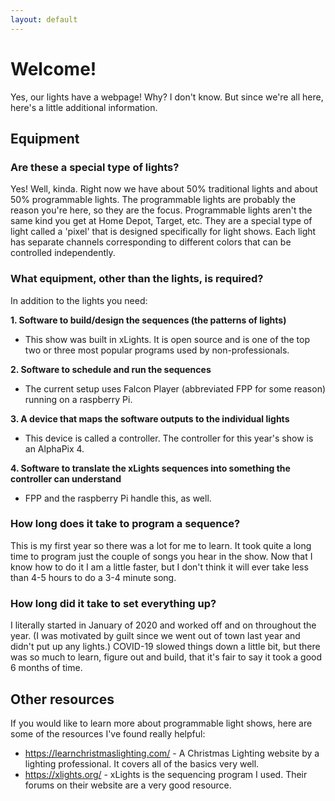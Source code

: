 ```yaml
---
layout: default
---
```


# Welcome!

Yes, our lights have a webpage! Why? I don't know. But since we're all here, here's a little additional information.

## Equipment
### Are these a special type of lights?
Yes! Well, kinda. Right now we have about 50% traditional lights and about 50% programmable lights. The programmable lights are probably the reason you're here, so they are the focus. Programmable lights aren't the same kind you get at Home Depot, Target, etc. They are a special type of light called a 'pixel' that is designed specifically for light shows. Each light has separate channels corresponding to different colors that can be controlled independently.

### What equipment, other than the lights, is required?
In addition to the lights you need:

**1. Software to build/design the sequences (the patterns of lights)** 
* This show was built in xLights. It is open source and is one of the top two or three most popular programs used by non-professionals. 

**2. Software to schedule and run the sequences**
* The current setup uses Falcon Player (abbreviated FPP for some reason) running on a raspberry Pi.

**3. A device that maps the software outputs to the individual lights**
* This device is called a controller. The controller for this year's show is an AlphaPix 4.

**4. Software to translate the xLights sequences into something the controller can understand**
* FPP and the raspberry Pi handle this, as well.

### How long does it take to program a sequence?
This is my first year so there was a lot for me to learn. It took quite a long time to program just the couple of songs you hear in the show. Now that I know how to do it I am a little faster, but I don't think it will ever take less than 4-5 hours to do a 3-4 minute song. 

### How long did it take to set everything up?
I literally started in January of 2020 and worked off and on throughout the year. (I was motivated by guilt since we went out of town last year and didn't put up any lights.) COVID-19 slowed things down a little bit, but there was so much to learn, figure out and build, that it's fair to say it took a good 6 months of time.

## Other resources
If you would like to learn more about programmable light shows, here are some of the resources I've found really helpful:
- https://learnchristmaslighting.com/ - A Christmas Lighting website by a lighting professional. It covers all of the basics very well. 
- https://xlights.org/ - xLights is the sequencing program I used. Their forums on their website are a very good resource. 
